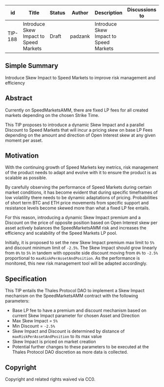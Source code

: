 

| id | Title | Status | Author | Description | Discussions to | Created |
| ----------- | ----------- | ----------- | ----------- | ----------- | ----------- | ----------- |
| TIP-188 | Introduce Skew Impact to Speed Markets | Draft | padzank | Introduce Skew Impact to Speed Markets |  | 2023-11-17
 
## Simple Summary


Introduce Skew Impact to Speed Markets to improve risk management and efficiency


## Abstract


Currently on SpeedMarketsAMM, there are fixed LP fees for all created markets depending on the chosen Strike Time.  
 
This TIP proposes to introduce a dynamic Skew Impact and a parallel Discount to Speed Markets that will incur a pricing skew on base LP Fees depending on the amount and direction of Open Interest skew at any given moment per asset.


## Motivation


With the continuing growth of Speed Markets key metrics, risk management of the product needs to adapt and evolve with it to ensure the product is as scalable as possible.  
 
By carefully observing the performance of Speed Markets during certain market conditions, it has become evident that during specific timeframes of low volatility there needs to be dynamic adaptations of pricing. Probabilities of short term BTC and ETH price movements from specific support and resistance levels become skewed more than what a fixed LP fee entails.  
 
For this reason, introducing a dynamic Skew Impact premium and a Discount on the price of opposite position based on Open Interest skew per asset actively balances the SpeedMarketsAMM risk and increases the efficiency and scalability of the Speed Markets LP pool.  
 
 Initially, it is proposed to set the new Skew Impact premium max limit to `5%` and discount minimum limit of `-2.5%`. The Skew Impact should grow linearly from `0%` to `5%` in tandem with opposite side discount moving from `0%` to `-2.5%` proportional to `maxRiskPerAssetAndPosition`. As the performance is monitored, this new risk management tool will be adapted accordingly.  




## Specification
 
This TIP entails the Thales Protocol DAO to implement a Skew Impact mechanism on the SpeedMarketsAMM contract with the following parameters:  


- Base LP fee to have a premium and discount mechanism based on current Skew Impact parameter for chosen Asset and Direction
- Max Skew Impact = `5%`
- Min Discount = `-2.5%`
- Skew Impact and Discount is determined by distance of `maxRiskPerAssetAndPosition` to its max value
- Skew Impact is priced on market creation
- Potential further changes to these parameters to be executed at the Thales Protocol DAO discretion as more data is collected.


## Copyright
 
Copyright and related rights waived via CC0.



